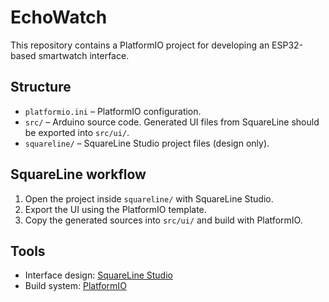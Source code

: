 # EchoWatch

This repository contains a PlatformIO project for developing an ESP32-based smartwatch interface.

## Structure

- `platformio.ini` – PlatformIO configuration.
- `src/` – Arduino source code. Generated UI files from SquareLine should be exported into `src/ui/`.
- `squareline/` – SquareLine Studio project files (design only).

## SquareLine workflow

1. Open the project inside `squareline/` with SquareLine Studio.
2. Export the UI using the PlatformIO template.
3. Copy the generated sources into `src/ui/` and build with PlatformIO.

## Tools

- Interface design: [SquareLine Studio](https://squareline.io/downloads)
- Build system: [PlatformIO](https://platformio.org/)
